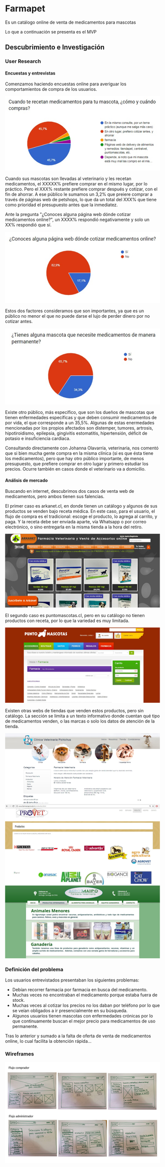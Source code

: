 # Farmapet

Es un catálogo online de venta de medicamentos para mascotas

Lo que a continuación se presenta es el MVP


## Descubrimiento e Investigación

### User Research
#### Encuestas y entrevistas

Comenzamos haciendo encuestas online para averiguar los comportamientos de compra de los usuarios.

![foto gráfico](img-readme/encuesta-1.jpg)

Cuando sus mascotas son llevadas al veterinario y les recetan medicamentos, el XXXXX% prefiere comprar en el mismo lugar, por lo práctico.
Pero el XXX% restante prefiere comprar después y cotizar, con el fin de ahorrar. A ese público le sumamos un 3,2% que preiere comprar a través de páginas web de petshops, lo que da un total del XXX% que tiene como prioridad el presupuesto antes que la inmediatez.

Ante la pregunta "¿Conoces alguna página web dónde cotizar medicamentos online?", un XXXX% respondió negativamente y solo un XX% respondió que sí.

![foto gráfico](img-readme/encuesta-2.jpg)

Estos dos factores consideramos que son importantes, ya que es un público no menor el que no puede darse el lujo de perder dinero por no cotizar antes. 

![foto gráfico](img-readme/encuesta-4.jpg)

Existe otro público, más específico, que son los dueños de mascotas que tienen enfermedades específicas y que deben consumir medicamentos de por vida, el que corresponde a un 35,5%. Algunas de estas enermedades mencionadas por los propios afectados son distemper, tumores, artrosis, hipotiroidismo, epilepsia, gingivitis estomatitis, hipertensión, déficit de potasio e insuficiencia cardiaca.

Consultando directamente con Johanna Olavarría, veterinaria, nos comentó que si bien mucha gente compra en la misma clínica (si es que ésta tiene los medicamentos), pero que hay otro público importante, de menos presupuesto, que prefiere comprar en otro lugar y primero estudiar los precios. Ocurre también en casos donde el veterinario va a domicilio. 


#### Análisis de mercado

Buscando en internet, descubrimos dos casos de venta web de medicamentos, pero ambos tienen sus falencias.

El primer caso es arkanet.cl, en donde tienen un catálogo y algunos de sus productos se venden bajo receta médica. En este caso, para el usuario, el flujo de compra es el tradicional: escoge el producto, lo agrega al carrito, y paga. Y la receta debe ser enviada aparte, vía Whatsapp o por correo electrónico, o sino entregarla en la misma tienda a la hora del retiro.

![arkanet](img-readme/arkanet.jpg)

El segundo caso es puntomascotas.cl, pero en su catálogo no tienen productos con receta, por lo que la variedad es muy limitada.

![arkanet](img-readme/mercado-puntomascotas.jpg)

Existen otras webs de tiendas que venden estos productos, pero sin catálogo. La sección se limita a un texto informativo donde cuentan qué tipo de medicamentos venden, o las marcas o solo los datos de atención de la tienda.

![pichichus](img-readme/mercado-pichichus.jpg)
![provet](img-readme/mercado-provet.jpg)
![agromaipo](img-readme/mercado-agromaipo.jpg)

### Definición del problema

Los usuarios entrevistados presentaban los siguientes problemas:

* Debían recorrer farmacia por farmacia en busca del medicamento.
* Muchas veces no encontraban el medicamento porque estaba fuera de stock.
* Muchas veces al cotizar los precios no los daban por teléfono por lo que se veían obligados a ir presencialmente en su búsqueda.
* Algunos usuarios tienen mascotas con enfermedades crónicas por lo que continuamente buscan el mejor precio para medicamentos de uso permanente.

Tras lo anterior y sumado a la falta de oferta de venta de medicamentos online, lo cual facilita la obtención rápida...

### Wireframes

![pichichus](img-readme/wireframes.jpg)



